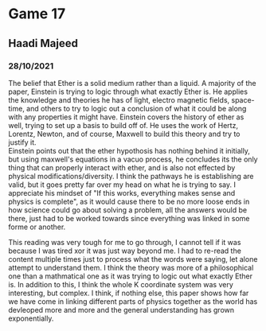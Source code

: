 # Game 17
## Haadi Majeed
### 28/10/2021

The belief that Ether is a solid medium rather than a liquid. A majority of the paper, Einstein is trying to logic through what exactly Ether is. He applies the knowledge and theories he has of light, electro magnetic fields, space-time, and others to try to logic out a conclusion of what it could be along with any properties it might have. Einstein covers the history of ether as well, trying to set up a basis to build off of. He uses the work of Hertz, Lorentz, Newton, and of course, Maxwell to build this theory and try to justify it.    
Einstein points out that the ether hypothosis has nothing behind it initially, but using maxwell's equations in a vacuo process, he concludes its the only thing that can properly interact with ether, and is also not effected by physical modifications/diversity. I think the pathways he is establishing are valid, but it goes pretty far over my head on what he is trying to say. I appreciate his mindset of "If this works, everything makes sense and physics is complete", as it would cause there to be no more loose ends in how science could go about solving a problem, all the answers would be there, just had to be worked towards since everything was linked in some forme or another. 

This reading was very tough for me to go through, I cannot tell if it was because I was tired xor it was just way beyond me. I had to re-read the content multiple times just to process what the words were saying, let alone attempt to understand them. I think the theory was more of a philosophical one than a mathmatical one as it was trying to logic out what exactly Ether is. In addition to this, I think the whole K coordinate system was very interesting, but complex. I think, if nothing else, this paper shows how far we have come in linking different parts of physics together as the world has devleoped more and more and the general understanding has grown exponentially. 
